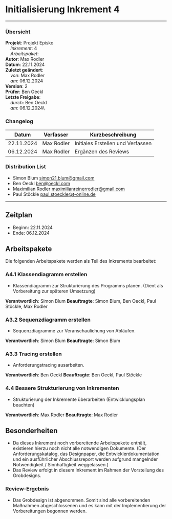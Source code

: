 # Initialisierung Inkrement 4

---

### Übersicht

**Projekt**: Projekt Episko \
&nbsp;&nbsp;&nbsp;&nbsp;_Inkrement_: 4\
&nbsp;&nbsp;&nbsp;&nbsp;_Arbeitspaket_: \
**Autor**: Max Rodler \
**Datum**: 22.11.2024 \
**Zuletzt geändert**: \
&nbsp;&nbsp;&nbsp;&nbsp;_von_: Max Rodler \
&nbsp;&nbsp;&nbsp;&nbsp;_am_: 06.12.2024\
**Version**: 2 \
**Prüfer**: Ben Oeckl\
**Letzte Freigabe**: \
&nbsp;&nbsp;&nbsp;&nbsp;_durch_: Ben Oeckl\
&nbsp;&nbsp;&nbsp;&nbsp;_am_: 06.12.2024\

### Changelog

| Datum      | Verfasser  | Kurzbeschreibung                  |
|------------|------------|-----------------------------------|
| 22.11.2024 | Max Rodler | Initiales Erstellen und Verfassen |
| 06.12.2024 | Max Rodler | Ergänzen des Reviews              |

### Distribution List

- Simon Blum <simon21.blum@gmail.com>
- Ben Oeckl <ben@oeckl.com>
- Maximilian Rodler <maximilianreinerrodler@gmail.com>
- Paul Stöckle <paul.stoeckle@t-online.de>

---

## Zeitplan
- Beginn: 22.11.2024
- Ende: 06.12.2024

## Arbeitspakete
Die folgenden Arbeitspakete werden als Teil des Inkrements bearbeitet:
### A4.1 Klassendiagramm erstellen
- Klassendiagramm zur Strukturierung des Programms planen. (Dient als Vorbereitung zur späteren Umsetzung)

**Verantwortlich**: Simon Blum
**Beauftragte**: Simon Blum, Ben Oeckl, Paul Stöckle, Max Rodler

### A3.2 Sequenzdiagramm erstellen
- Sequenzdiagramme zur Veranschaulichung von Abläufen.

**Verantwortlich**: Simon Blum
**Beauftragte**: Simon Blum

### A3.3 Tracing erstellen
- Anforderungstracing ausarbeiten.

**Verantwortlich**: Ben Oeckl
**Beauftragte**: Ben Oeckl, Paul Stöckle

### 4.4 Bessere Strukturierung von Inkrementen
- Strukturierung der Inkremente überarbeiten (Entwicklungsplan beachten)

**Verantwortlich**: Max Rodler
**Beauftragte**: Max Rodler


## Besonderheiten
- Da dieses Inkrement noch vorbereitende Arbeitspakete enthält, existieren hierzu noch nicht alle notwendigen Dokumente. (Der Anforderungskatalog, das Designpaper, die Entwicklerdokumentation und ein ausführlicher Abschlussreport werden aufgrund mangelnder Notwendigkeit / Sinnhaftigkeit weggelassen.)
- Das Review erfolgt in diesem Inkrement im Rahmen der Vorstellung des Grobdesigns.

### Review-Ergebnis
- Das Grobdesign ist abgenommen. Somit sind alle vorbereitenden Maßnahmen abgeschlossenen und es kann mit der Implementierung der Vorbereitungen begonnen werden.


